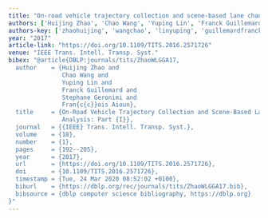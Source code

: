 ```yaml
---
title: "On-road vehicle trajectory collection and scene-based lane change analysis: Part i"
authors: ['Huijing Zhao', 'Chao Wang', 'Yuping Lin', 'Franck Guillemard', 'Stéphane Géronimi', 'François Aioun']
authors-key: ['zhaohuijing', 'wangchao', 'linyuping', 'guillemardfranck', 'géronimistéphane', 'aiounfrançois']
year: "2017"
article-link: "https://doi.org/10.1109/TITS.2016.2571726"
venue: "IEEE Trans. Intell. Transp. Syst."
bibex: "@article{DBLP:journals/tits/ZhaoWLGGA17,
  author    = {Huijing Zhao and
               Chao Wang and
               Yuping Lin and
               Franck Guillemard and
               Stephane Geronimi and
               Fran{c{c}}ois Aioun},
  title     = {On-Road Vehicle Trajectory Collection and Scene-Based Lane Change
               Analysis: Part {I}},
  journal   = {{IEEE} Trans. Intell. Transp. Syst.},
  volume    = {18},
  number    = {1},
  pages     = {192--205},
  year      = {2017},
  url       = {https://doi.org/10.1109/TITS.2016.2571726},
  doi       = {10.1109/TITS.2016.2571726},
  timestamp = {Tue, 24 Mar 2020 08:52:02 +0100},
  biburl    = {https://dblp.org/rec/journals/tits/ZhaoWLGGA17.bib},
  bibsource = {dblp computer science bibliography, https://dblp.org}
}"
---
```

